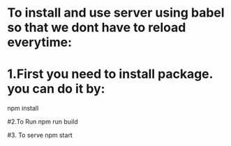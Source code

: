 # To install and use server using babel so that we dont have to reload everytime:

# 1.First you need to install package. you can do it by:
npm install

#2.To Run
npm run build

#3. To serve
npm start
